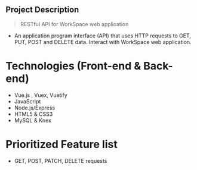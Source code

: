 ## Project Description
> RESTful API  for WorkSpace web application 
* An application program interface (API) that uses HTTP requests to GET, PUT, POST and DELETE data. Interact with WorkSpace web application.

# Technologies (Front-end & Back-end)
* Vue.js , Vuex, Vuetify
* JavaScript
* Node.js/Express
* HTML5 & CSS3
* MySQL & Knex

# Prioritized Feature list
* GET, POST, PATCH, DELETE requests